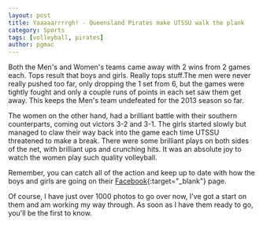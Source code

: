 ```yaml
---
layout: post
title: Yaaaaarrrrgh! - Queensland Pirates make UTSSU walk the plank
category: Sports
tags: [volleyball, pirates]
author: pgmac
---
```

Both the Men's and Women's teams came away with 2 wins from 2 games each.  Tops result that boys and girls.  Really tops stuff.The men were never really pushed too far, only dropping the 1 set from 6, but the games were tightly fought and only a couple runs of points in each set saw them get away.  This keeps the Men's team undefeated for the 2013 season so far.

The women on the other hand, had a brilliant battle with their southern counterparts, coming out victors 3-2 and 3-1.  The girls started slowly but managed to claw their way back into the game each time UTSSU threatened to make a break.  There were some brilliant plays on both sides of the net, with brilliant ups and crunching hits.  It was an absolute joy to watch the women play such quality volleyball.

Remember, you can catch all of the action and keep up to date with how the boys and girls are going on their [Facebook](https://www.facebook.com/qldavl){:target="_blank"} page.

Of course, I have just over 1000 photos to go over now, I've got a start on them and am working my way through.  As soon as I have them ready to go, you'll be the first to know.

